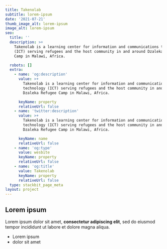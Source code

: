```yaml
---
title: Takenolab
subtitle: lorem-ipsum
date: '2021-07-21'
thumb_image_alt: lorem-ipsum
image_alt: lorem-ipsum
seo:
  title: ''
  description: >+
    Takenolab is a learning center for information and communications technology
    (ICT) serving refugees and the host community in and around Dzaleka Refugee
    Camp in Malawi, Africa.

  robots: []
  extra:
    - name: 'og:description'
      value: >+
        Takenolab is a learning center for information and communications
        technology (ICT) serving refugees and the host community in and around
        Dzaleka Refugee Camp in Malawi, Africa.

      keyName: property
      relativeUrl: false
    - name: 'twitter:description'
      value: >+
        Takenolab is a learning center for information and communications
        technology (ICT) serving refugees and the host community in and around
        Dzaleka Refugee Camp in Malawi, Africa.

      keyName: name
      relativeUrl: false
    - name: 'og:type'
      value: wesbite
      keyName: property
      relativeUrl: false
    - name: 'og:title'
      value: Takenolab
      keyName: property
      relativeUrl: false
  type: stackbit_page_meta
layout: project
---
```

## Lorem ipsum

Lorem ipsum dolor sit amet, **consectetur adipiscing elit**, sed do eiusmod tempor incididunt ut labore et dolore magna aliqua.

- Lorem ipsum
- dolor sit amet